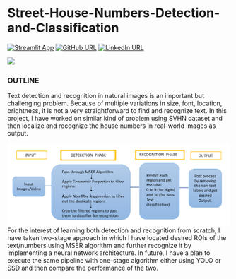 # Street-House-Numbers-Detection-and-Classification

[![Streamlit App](https://static.streamlit.io/badges/streamlit_badge_black_white.svg)](https://share.streamlit.io/neha8092/Street-House-Numbers-Detection-and-Classification/app.py/) [![GitHub URL](https://img.shields.io/badge/author-Neha%20Gupta-brightgreen)](https://github.com/neha8092)
[![LinkedIn URL](https://img.shields.io/badge/-Neha%20Gupta-blue?style=flat&logo=linkedin)](https://www.linkedin.com/in/neha-gupta-96096562/)

![](images/SampleOutput.gif)

### OUTLINE
Text detection and recognition in natural images is an important but challenging problem. Because of multiple variations in size, font, location, brightness, it is not a very straightforward to find and recognize text. In this project, I have worked on similar kind of problem using SVHN dataset and then localize and recognize the house numbers in real-world images as output. 


![](images/pipeline.png)
For the interest of learning both detection and recognition from scratch, I have taken two-stage approach in which I have located desired ROIs of the text/numbers using MSER algorithm and further recognize it by implementing a neural network architecture.
In future, I have a plan to execute the same pipeline with one-stage algorithm either using YOLO or SSD and then compare the performance of the two.


